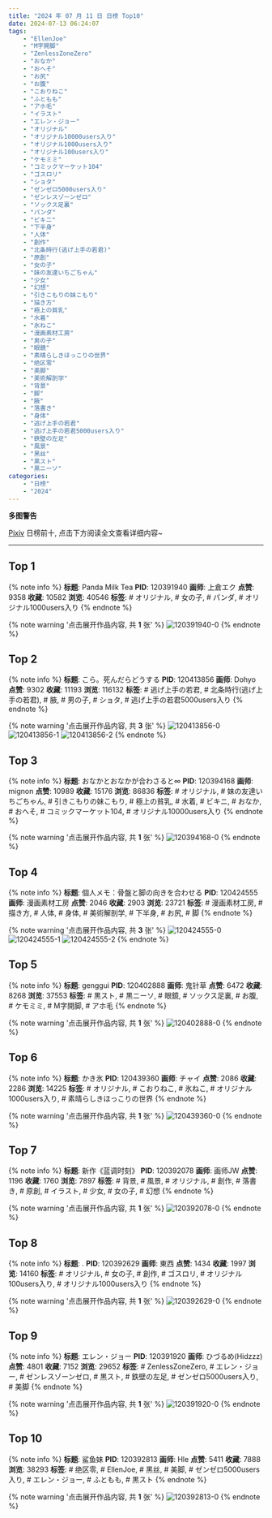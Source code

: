 ```yaml
---
title: "2024 年 07 月 11 日 日榜 Top10"
date: 2024-07-13 06:24:07
tags:
    - "EllenJoe"
    - "M字開脚"
    - "ZenlessZoneZero"
    - "おなか"
    - "おへそ"
    - "お尻"
    - "お腹"
    - "こおりねこ"
    - "ふともも"
    - "アホ毛"
    - "イラスト"
    - "エレン・ジョー"
    - "オリジナル"
    - "オリジナル10000users入り"
    - "オリジナル1000users入り"
    - "オリジナル100users入り"
    - "ケモミミ"
    - "コミックマーケット104"
    - "ゴスロリ"
    - "ショタ"
    - "ゼンゼロ5000users入り"
    - "ゼンレスゾーンゼロ"
    - "ソックス足裏"
    - "パンダ"
    - "ビキニ"
    - "下半身"
    - "人体"
    - "創作"
    - "北条時行(逃げ上手の若君)"
    - "原創"
    - "女の子"
    - "妹の友達いちごちゃん"
    - "少女"
    - "幻想"
    - "引きこもりの妹こもり"
    - "描き方"
    - "極上の貧乳"
    - "水着"
    - "氷ねこ"
    - "漫画素材工房"
    - "男の子"
    - "眼鏡"
    - "素晴らしきほっこりの世界"
    - "绝区零"
    - "美脚"
    - "美術解剖学"
    - "背景"
    - "脚"
    - "腋"
    - "落書き"
    - "身体"
    - "逃げ上手の若君"
    - "逃げ上手の若君5000users入り"
    - "鉄壁の左足"
    - "風景"
    - "黑丝"
    - "黒スト"
    - "黒ニーソ"
categories:
    - "日榜"
    - "2024"
---
```


<i class="fa fa-triangle-exclamation"></i>**多图警告**<i class="fa fa-triangle-exclamation"></i>

[Pixiv](https://www.pixiv.net/) 日榜前十, 点击下方阅读全文查看详细内容~

<!-- more -->

---

## Top 1

{% note info %}
**标题**: Panda Milk Tea
**PID**: 120391940 **画师**: 上倉エク
**点赞**: 9358 **收藏**: 10582 **浏览**: 40546
**标签**: # オリジナル, # 女の子, # パンダ, # オリジナル1000users入り
{% endnote %}

{% note warning '点击展开作品内容, 共 **1** 张' %}
![120391940-0](https://i.pixiv.re/img-original/img/2024/07/10/00/00/22/120391940_p0.jpg)
{% endnote %}

## Top 2

{% note info %}
**标题**: こら。死んだらどうする
**PID**: 120413856 **画师**: Dohyo
**点赞**: 9302 **收藏**: 11193 **浏览**: 116132
**标签**: # 逃げ上手の若君, # 北条時行(逃げ上手の若君), # 腋, # 男の子, # ショタ, # 逃げ上手の若君5000users入り
{% endnote %}

{% note warning '点击展开作品内容, 共 **3** 张' %}
![120413856-0](https://i.pixiv.re/img-original/img/2024/07/11/02/38/33/120413856_p0.jpg)
![120413856-1](https://i.pixiv.re/img-original/img/2024/07/11/02/38/33/120413856_p1.jpg)
![120413856-2](https://i.pixiv.re/img-original/img/2024/07/11/02/38/33/120413856_p2.jpg)
{% endnote %}

## Top 3

{% note info %}
**标题**: おなかとおなかが合わさると∞
**PID**: 120394168 **画师**: mignon
**点赞**: 10989 **收藏**: 15176 **浏览**: 86836
**标签**: # オリジナル, # 妹の友達いちごちゃん, # 引きこもりの妹こもり, # 極上の貧乳, # 水着, # ビキニ, # おなか, # おへそ, # コミックマーケット104, # オリジナル10000users入り
{% endnote %}

{% note warning '点击展开作品内容, 共 **1** 张' %}
![120394168-0](https://i.pixiv.re/img-original/img/2024/07/10/01/16/39/120394168_p0.jpg)
{% endnote %}

## Top 4

{% note info %}
**标题**: 個人メモ：骨盤と脚の向きを合わせる
**PID**: 120424555 **画师**: 漫画素材工房
**点赞**: 2046 **收藏**: 2903 **浏览**: 23721
**标签**: # 漫画素材工房, # 描き方, # 人体, # 身体, # 美術解剖学, # 下半身, # お尻, # 脚
{% endnote %}

{% note warning '点击展开作品内容, 共 **3** 张' %}
![120424555-0](https://i.pixiv.re/img-original/img/2024/07/11/06/00/07/120424555_p0.jpg)
![120424555-1](https://i.pixiv.re/img-original/img/2024/07/11/06/00/07/120424555_p1.jpg)
![120424555-2](https://i.pixiv.re/img-original/img/2024/07/11/06/00/07/120424555_p2.jpg)
{% endnote %}

## Top 5

{% note info %}
**标题**: genggui
**PID**: 120402888 **画师**: 鬼针草
**点赞**: 6472 **收藏**: 8268 **浏览**: 37553
**标签**: # 黒スト, # 黒ニーソ, # 眼鏡, # ソックス足裏, # お腹, # ケモミミ, # M字開脚, # アホ毛
{% endnote %}

{% note warning '点击展开作品内容, 共 **1** 张' %}
![120402888-0](https://i.pixiv.re/img-original/img/2024/07/10/12/51/25/120402888_p0.jpg)
{% endnote %}

## Top 6

{% note info %}
**标题**: かき氷
**PID**: 120439360 **画师**: チャイ
**点赞**: 2086 **收藏**: 2286 **浏览**: 14225
**标签**: # オリジナル, # こおりねこ, # 氷ねこ, # オリジナル1000users入り, # 素晴らしきほっこりの世界
{% endnote %}

{% note warning '点击展开作品内容, 共 **1** 张' %}
![120439360-0](https://i.pixiv.re/img-original/img/2024/07/11/20/55/04/120439360_p0.png)
{% endnote %}

## Top 7

{% note info %}
**标题**: 新作《蓝调时刻》
**PID**: 120392078 **画师**: 画师JW
**点赞**: 1196 **收藏**: 1760 **浏览**: 7897
**标签**: # 背景, # 風景, # オリジナル, # 創作, # 落書き, # 原創, # イラスト, # 少女, # 女の子, # 幻想
{% endnote %}

{% note warning '点击展开作品内容, 共 **1** 张' %}
![120392078-0](https://i.pixiv.re/img-original/img/2024/07/10/00/01/10/120392078_p0.jpg)
{% endnote %}

## Top 8

{% note info %}
**标题**: .
**PID**: 120392629 **画师**: 東西
**点赞**: 1434 **收藏**: 1997 **浏览**: 14160
**标签**: # オリジナル, # 女の子, # 創作, # ゴスロリ, # オリジナル100users入り, # オリジナル1000users入り
{% endnote %}

{% note warning '点击展开作品内容, 共 **1** 张' %}
![120392629-0](https://i.pixiv.re/img-original/img/2024/07/10/11/52/21/120392629_p0.png)
{% endnote %}

## Top 9

{% note info %}
**标题**: エレン・ジョー
**PID**: 120391920 **画师**: ひづるめ(Hidzzz)
**点赞**: 4801 **收藏**: 7152 **浏览**: 29652
**标签**: # ZenlessZoneZero, # エレン・ジョー, # ゼンレスゾーンゼロ, # 黒スト, # 鉄壁の左足, # ゼンゼロ5000users入り, # 美脚
{% endnote %}

{% note warning '点击展开作品内容, 共 **1** 张' %}
![120391920-0](https://i.pixiv.re/img-original/img/2024/07/10/00/00/17/120391920_p0.jpg)
{% endnote %}

## Top 10

{% note info %}
**标题**: 鲨鱼妹
**PID**: 120392813 **画师**: Hle
**点赞**: 5411 **收藏**: 7888 **浏览**: 38293
**标签**: # 绝区零, # EllenJoe, # 黑丝, # 美脚, # ゼンゼロ5000users入り, # エレン・ジョー, # ふともも, # 黒スト
{% endnote %}

{% note warning '点击展开作品内容, 共 **1** 张' %}
![120392813-0](https://i.pixiv.re/img-original/img/2024/07/10/00/21/14/120392813_p0.jpg)
{% endnote %}
